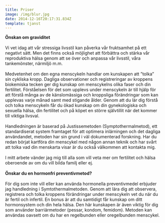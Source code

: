 ```yaml
---
title: Priser
image: /img/blur.jpg
date: 2014-12-16T20:17:31.834Z
template: tjanst
---
```

**Önskan om graviditet**
<br/>
<br/>
Vi vet idag att vår stressiga livsstil kan påverka vår fruktsamhet på ett negativt sätt. Men det finns också möjlighet att förbättra och stärka vår reproduktiva hälsa genom att se över och anpassa vår livsstil, våra tankemönster, närmiljö m.m.
<br/>
<br/>
Medvetenhet om den egna menscykeln handlar om kunskapen att ”tolka” sin cykliska kropp. Dagliga observationer och registreringar av kroppens biokemiska tecken ger dig kunskap om menscykelns olika faser och din fertilitet. Förståelsen för det som upplevs under menscykeln är till hjälp för att förstå många av de känslomässiga och kroppsliga förändringar som kan upplevas varje månad samt med stigande ålder. Genom att du lär dig förstå och tolka menscykeln får du ökad kunskap om din gynekologiska och sexuella hälsa, din fertilitet och på köpet en större självtillit när det kommer till viktiga livsval. 
<br/>
<br/>
Handledningen är baserad på Justissemetoden (Symptothermalmetod), ett standardiserat system framtaget för att optimera inlärningen och det dagliga användandet, metoden har sin grund i väl dokumenterad forskning.
Har du redan börjat kartföra din menscykel med någon annan teknik och har svårt att tolka vad din menskarta visar är du också välkommen att kontakta mig.
<br/>
<br/>
I mitt arbete vänder jag mig till alla som vill veta mer om fertilitet och hälsa oberoende av om du vill bilda familj eller ej.
<br/>
<br/>
**Önskar du en hormonfri preventivmetod?**
<br/>
<br/>
För dig som inte vill eller kan använda hormonella preventivmedel erbjuder jag handledning i Symtothermalmetoden. Genom att lära dig att observera, registrera och tolka kroppens förändringar under menscykeln vet du när du är fertil och infertil. En bonus är att du samtidigt får kunskap om ditt hormonsystem och din hela hälsa. Den här kunskapen är även viktig för dig som använder barriärmetoder (pessar, kondom, femidom).
Metoden kan användas oavsett om du har en regelbunden eller oregelbunden menscykel.
